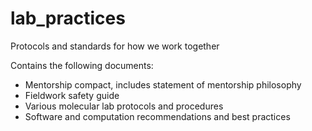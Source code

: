 # lab_practices
Protocols and standards for how we work together

Contains the following documents:

- Mentorship compact, includes statement of mentorship philosophy
- Fieldwork safety guide
- Various molecular lab protocols and procedures
- Software and computation recommendations and best practices 
